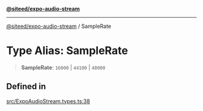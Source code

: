 [**@siteed/expo-audio-stream**](../README.md)

***

[@siteed/expo-audio-stream](../README.md) / SampleRate

# Type Alias: SampleRate

> **SampleRate**: `16000` \| `44100` \| `48000`

## Defined in

[src/ExpoAudioStream.types.ts:38](https://github.com/deeeed/expo-audio-stream/blob/835d9e911edef71820c197532ad33e3c0a97d131/packages/expo-audio-stream/src/ExpoAudioStream.types.ts#L38)
